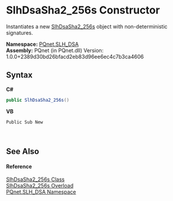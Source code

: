 # SlhDsaSha2_256s Constructor 
 

Instantiates a new <a href="47093a5b-5140-2d95-6274-fe863ef20cd3">SlhDsaSha2_256s</a> object with non-deterministic signatures.

**Namespace:**&nbsp;<a href="5a51e981-67fd-0177-2098-034d6071509d">PQnet.SLH_DSA</a><br />**Assembly:**&nbsp;PQnet (in PQnet.dll) Version: 1.0.0+2389d30bd26bfacd2eb83d96ee6ec4c7b3ca4606

## Syntax

**C#**<br />
``` C#
public SlhDsaSha2_256s()
```

**VB**<br />
``` VB
Public Sub New
```

<br />

## See Also


#### Reference
<a href="47093a5b-5140-2d95-6274-fe863ef20cd3">SlhDsaSha2_256s Class</a><br /><a href="6affac8f-e6a6-6fab-2336-7d1f45c6edec">SlhDsaSha2_256s Overload</a><br /><a href="5a51e981-67fd-0177-2098-034d6071509d">PQnet.SLH_DSA Namespace</a><br />